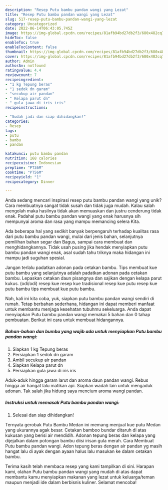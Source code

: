 ```yaml
---
description: "Resep Putu bambu pandan wangi yang Lezat"
title: "Resep Putu bambu pandan wangi yang Lezat"
slug: 517-resep-putu-bambu-pandan-wangi-yang-lezat
category: Uncategorized
date: 2022-06-14T06:43:05.745Z
image: https://img-global.cpcdn.com/recipes/81afb94bd27db2f3/680x482cq70/putu-bambu-pandan-wangi-foto-resep-utama.jpg
hideToc: false
enableToc: true
enableTocContent: false
thumbnail: https://img-global.cpcdn.com/recipes/81afb94bd27db2f3/680x482cq70/putu-bambu-pandan-wangi-foto-resep-utama.jpg
cover: https://img-global.cpcdn.com/recipes/81afb94bd27db2f3/680x482cq70/putu-bambu-pandan-wangi-foto-resep-utama.jpg
author: Admin
authorAv: notfound
ratingvalue: 4.4
reviewcount: 7
recipeingredient:
- "1 kg Tepung beras"
- "1 sedok dn garam"
- "secukup air pandan"
- " Kelapa parut dn"
- " gula jawa di iris iris"
recipeinstructions:

- "Sudah jadi dan siap dihidangkan!"
categories:
- Resep
tags:
- putu
- bambu
- pandan

katakunci: putu bambu pandan 
nutrition: 168 calories
recipecuisine: Indonesian
preptime: "PT36M"
cooktime: "PT56M"
recipeyield: "1"
recipecategory: Dinner

---
```





Anda sedang mencari inspirasi resep putu bambu pandan wangi yang unik? Cara membuatnya sangat tidak susah dan tidak juga mudah. Kalau salah mengolah maka hasilnya tidak akan memuaskan dan justru cenderung tidak enak. Padahal putu bambu pandan wangi yang enak harusnya sih mempunyai aroma dan rasa yang mampu memancing selera Kita.





Ada beberapa hal yang sedikit banyak berpengaruh terhadap kualitas rasa dari putu bambu pandan wangi, mulai dari jenis bahan, selanjutnya pemilihan bahan segar dan Bagus, sampai cara membuat dan menghidangkannya. Tidak usah pusing jika hendak menyiapkan putu bambu pandan wangi enak,      asal sudah tahu triknya maka hidangan ini mampu jadi suguhan spesial.














Jangan terlalu padatkan adonan pada cetakan bambu. Tips membuat kue putu bambu yang selanjutnya adalah padatkan adonan pada cetakan bambu. Lepaskan cetakan daun pisangnya dan sajikan dengan kelapa parut kukus. (odi/odi) resep kue resep kue tradisional resep kue putu resep kue putu bambu tips membuat kue putu bambu.






Nah, kali ini kita coba, yuk, siapkan putu bambu pandan wangi sendiri di rumah. Tetap berbahan sederhana, hidangan ini dapat memberi manfaat untuk membantu menjaga kesehatan tubuhmu sekeluarga. Anda dapat menyiapkan Putu bambu pandan wangi memakai 5 bahan dan 0 tahap pembuatan. Berikut ini cara untuk membuat hidangannya.

<!--inarticleads1-->

##### Bahan-bahan dan bumbu yang wajib ada untuk menyiapkan Putu bambu pandan wangi:

1. Siapkan 1 kg Tepung beras
1. Persiapkan 1 sedok dn garam
1. Ambil secukup air pandan
1. Siapkan  Kelapa parut dn
1. Persiapkan  gula jawa di iris iris


Aduk-aduk hingga garam larut dan aroma daun pandan wangi. Rebus hingga air hangat lalu matikan api. Siapkan wadah lain untuk mengaduk adonan. Tak salah jika hidung saya mencium aroma wangi pandan. 

<!--inarticleads2-->

##### Instruksi untuk memasak Putu bambu pandan wangi:


1. Selesai dan siap dihidangkan!

Ternyata gerobak Putu Bambu Medan ini memang menjual kue putu Medan yang ukurannya agak besar. Cetakan bamboo bundar ditaruh di atas kukusan yang berisi air mendidih. Adonan tepung beras dan kelapa yang dijejalkan dalam potongan bambu diisi irisan gula merah. Cara Membuat Putu bambu pandan wangi. Adon tepung beras dengan air pandan yg masih hangat lalu di ayak dengan ayaan halus lalu masukan ke dalam cetakan bambu. 

Terima kasih telah membaca resep yang kami tampilkan di sini. Harapan kami, olahan Putu bambu pandan wangi yang mudah di atas dapat membantu kamu menyiapkan makanan yang lezat untuk keluarga/teman maupun menjadi ide dalam berbisnis kuliner. Selamat mencoba!
